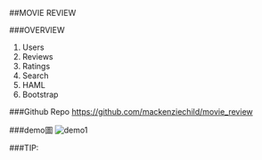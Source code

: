 ##MOVIE REVIEW

###OVERVIEW
1. Users
2. Reviews
3. Ratings
4. Search
5. HAML
6. Bootstrap

###Github Repo
https://github.com/mackenziechild/movie_review


###demo圖
![demo1](https://github.com/coolsea/rails-12in12-movie_review/raw/master/app/assets/images/2015-02-08.png)


###TIP:
